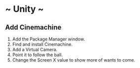 # ~ Unity ~
## Add Cinemachine
1. Add the Package Manager window.
2. Find and install Cinemachine.
3. Add a Virtual Camera.
4. Point it to follow the ball.
5. Change the Screen X value to show more of wants to come.